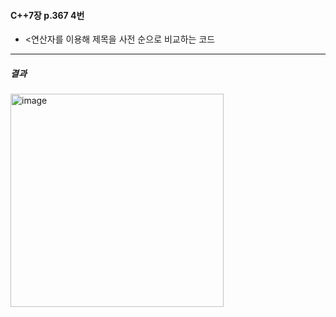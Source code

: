 #### C++7장 p.367 4번
  * <연산자를 이용해 제목을 사전 순으로 비교하는 코드

---
##### 결과
<img width="341" alt="image" src="https://github.com/user-attachments/assets/2b61e175-cdcb-4bc8-9325-6f5961023a8e">
